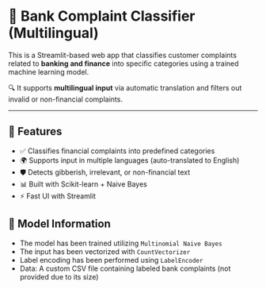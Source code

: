 # 🏦 Bank Complaint Classifier (Multilingual)

This is a Streamlit-based web app that classifies customer complaints related to **banking and finance** into specific categories using a trained machine learning model.

🔍 It supports **multilingual input** via automatic translation and filters out invalid or non-financial complaints.

---

## 📌 Features

- ✅ Classifies financial complaints into predefined categories
- 🌍 Supports input in multiple languages (auto-translated to English)
- 🛡️ Detects gibberish, irrelevant, or non-financial text
- 📊 Built with Scikit-learn + Naive Bayes
- ⚡ Fast UI with Streamlit

## 🧠 Model Information

- The model has been trained utilizing `Multinomial Naive Bayes`
- The input has been vectorized with `CountVectorizer`
- Label encoding has been performed using `LabelEncoder`
- Data: A custom CSV file containing labeled bank complaints (not provided due to its size)
